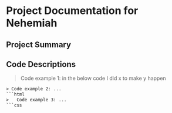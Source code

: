 # Project Documentation for Nehemiah

## Project Summary

## Code Descriptions
> Code example 1: in the below code I did x to make y happen
```html
> Code example 2: ...
```html
>   Code example 3: ...
```css